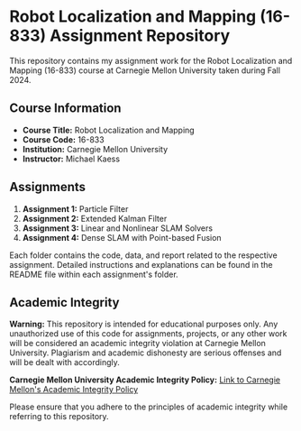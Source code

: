 # Robot Localization and Mapping (16-833) Assignment Repository

This repository contains my assignment work for the Robot Localization and Mapping (16-833) course at Carnegie Mellon University taken during Fall 2024.

## Course Information

- **Course Title:** Robot Localization and Mapping
- **Course Code:** 16-833
- **Institution:** Carnegie Mellon University
- **Instructor:** Michael Kaess

## Assignments

1. **Assignment 1:** Particle Filter
2. **Assignment 2:** Extended Kalman Filter
3. **Assignment 3:** Linear and Nonlinear SLAM Solvers
4. **Assignment 4:** Dense SLAM with Point-based Fusion

Each folder contains the code, data, and report related to the respective assignment. Detailed instructions and explanations can be found in the README file within each assignment's folder.

## Academic Integrity

**Warning:**
This repository is intended for educational purposes only. Any unauthorized use of this code for assignments, projects, or any other work will be considered an academic integrity violation at Carnegie Mellon University. Plagiarism and academic dishonesty are serious offenses and will be dealt with accordingly. 

**Carnegie Mellon University Academic Integrity Policy:**
[Link to Carnegie Mellon's Academic Integrity Policy](https://www.cmu.edu/policies/student-and-student-life/academic-integrity.html)

Please ensure that you adhere to the principles of academic integrity while referring to this repository.
